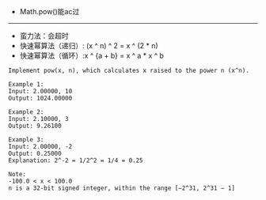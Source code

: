 * Math.pow()能ac过
------------
* 蛮力法：会超时
* 快速幂算法（递归）: (x ^ n) ^ 2 = x ^ (2 * n)
* 快速幂算法（循环）:x ^ {a + b} = x ^ a * x ^ b

```
Implement pow(x, n), which calculates x raised to the power n (x^n).

Example 1:
Input: 2.00000, 10
Output: 1024.00000

Example 2:
Input: 2.10000, 3
Output: 9.26100

Example 3:
Input: 2.00000, -2
Output: 0.25000
Explanation: 2^-2 = 1/2^2 = 1/4 = 0.25

Note:
-100.0 < x < 100.0
n is a 32-bit signed integer, within the range [−2^31, 2^31 − 1]

```
